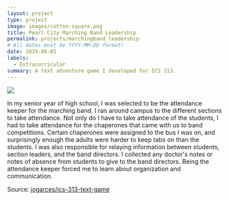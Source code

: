 ```yaml
---
layout: project
type: project
image: images/cotton-square.png
title: Pearl City Marching Band Leadership
permalink: projects/marchingband_leadership
# All dates must be YYYY-MM-DD format!
date: 2019-06-01
labels:
  - Extracurricular
summary: A text adventure game I developed for ICS 313.
---
```


<img class="ui image" src="{{ site.baseurl }}/images/cotton-header.png">

In my senior year of high school, I was selected to be the attendance keeper for the marching band. I ran around campus to the different sections to take attendance. Not only do I have to take attendance of the students, I had to take attendance for the chaperones that came with us to band competitions. Certain chaperones were assigned to the bus I was on, and surprisingly enough the adults were harder to keep tabs on than the students. I was also responsible for relaying information between students, section leaders, and the band directors. I collected any doctor's notes or notes of absence from students to give to the band directors. Being the attendance keeper forced me to learn about organization and communication.

Source: <a href="https://github.com/jogarces/ics-313-text-game"><i class="large github icon "></i>jogarces/ics-313-text-game</a>

